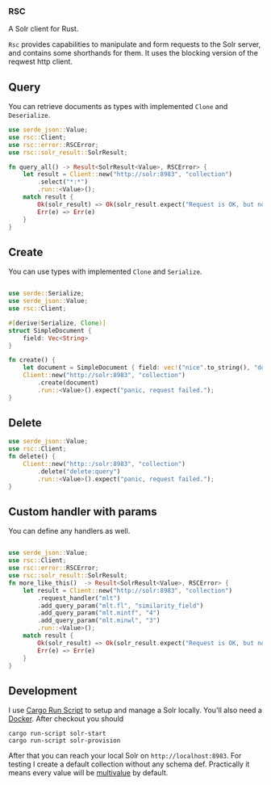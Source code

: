 ### RSC

A Solr client for Rust.

`Rsc` provides capabilities to manipulate and form
requests to the Solr server, and contains some shorthands
for them. It uses the blocking version of the reqwest http client.

 ## Query

 You can retrieve documents as types with implemented `Clone` and `Deserialize`.

 ```rust
 use serde_json::Value;
 use rsc::Client;
 use rsc::error::RSCError;
 use rsc::solr_result::SolrResult;

 fn query_all() -> Result<SolrResult<Value>, RSCError> {
     let result = Client::new("http://solr:8983", "collection")
         .select("*:*")
         .run::<Value>();
     match result {
         Ok(solr_result) => Ok(solr_result.expect("Request is OK, but no response; in select it's a failure on Solr side.")),
         Err(e) => Err(e)
     }
 }
 ```

 ## Create

 You can use types with implemented `Clone` and `Serialize`.

 ```rust

 use serde::Serialize;
 use serde_json::Value;
 use rsc::Client;

 #[derive(Serialize, Clone)]
 struct SimpleDocument {
     field: Vec<String>
 }

 fn create() {
     let document = SimpleDocument { field: vec!("nice".to_string(), "document".to_string()) };
     Client::new("http://solr:8983", "collection")
         .create(document)
         .run::<Value>().expect("panic, request failed.");
 }
 ```
 ## Delete

 ```rust
 use serde_json::Value;
 use rsc::Client;
 fn delete() {
     Client::new("http::/solr:8983", "collection")
         .delete("delete:query")
         .run::<Value>().expect("panic, request failed.");
 }
 ```

 ## Custom handler with params

 You can define any handlers as well.

 ```rust

 use serde_json::Value;
 use rsc::Client;
 use rsc::error::RSCError;
 use rsc::solr_result::SolrResult;
 fn more_like_this()  -> Result<SolrResult<Value>, RSCError> {
     let result = Client::new("http://solr:8983", "collection")
         .request_handler("mlt")
         .add_query_param("mlt.fl", "similarity_field")
         .add_query_param("mlt.mintf", "4")
         .add_query_param("mlt.minwl", "3")
         .run::<Value>();
     match result {
         Ok(solr_result) => Ok(solr_result.expect("Request is OK, but no response; in select it's a failure on Solr side.")),
         Err(e) => Err(e)
     }
 }
 ```

## Development
I use [Cargo Run Script](https://crates.io/crates/cargo-run-script) to setup and manage a Solr locally. You'll also need a [Docker](https://docs.docker.com/get-docker/). After checkout you should

    cargo run-script solr-start
    cargo run-script solr-provision

After that you can reach your local Solr on `http://localhost:8983`. For testing I create a default collection without any schema def. Practically it means every value will be [multivalue](https://solr.apache.org/guide/7_4/field-type-definitions-and-properties.html#field-default-properties) by default.

